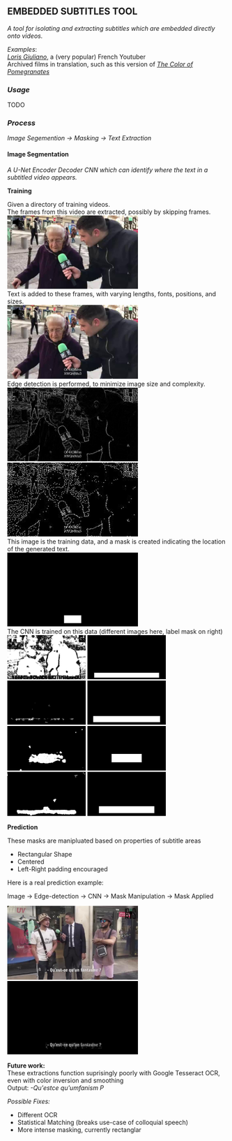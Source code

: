 ## EMBEDDED SUBTITLES TOOL
*A tool for isolating and extracting subtitles which are embedded directly onto videos.*

*Examples*: \
*[Loris Giuliano](https://www.youtube.com/@loris.giuliano)*, a (very popular) French Youtuber\
Archived films in translation, such as this version of *[The Color of Pomegranates](https://archive.org/details/ColorOfPomegranates-SayatNova1968)*
### *Usage*

TODO

### *Process*
*Image Segemention -> Masking -> Text Extraction*

#### Image Segmentation
*A U-Net Encoder Decoder CNN which can identify where the text in a subtitled video appears.*

**Training**

Given a directory of training videos.\
The frames from this video are extracted, possibly by skipping frames.\
<img src="example_imgs/clean_train.jpg" width="300">\
Text is added to these frames, with varying lengths, fonts, positions, and sizes.\
<img src="example_imgs/text_add.jpg" width="300">\
Edge detection is performed, to minimize image size and complexity.
\
<img src="example_imgs/edge_det.jpg" width="300"> <img src="example_imgs/compressed.jpg" width="300"> \
This image is the training data, and a mask is created indicating the location of the generated text.\
<img src="example_imgs/label_mask.jpg" width="300">\
The CNN is trained on this data (different images here, label mask on right)\
<img src="example_imgs/raw_mask0.jpg" width="180">
<img src="example_imgs/label0.jpg" width="180">
<img src="example_imgs/raw_mask10.jpg" width="180">
<img src="example_imgs/label10.jpg" width="180">\
<img src="example_imgs/raw_mask20.jpg" width="180">
<img src="example_imgs/label20.jpg" width="180">
<img src="example_imgs/raw_mask30.jpg" width="180">
<img src="example_imgs/label30.jpg" width="180">

**Prediction**

These masks are manipluated based on properties of subtitle areas
- Rectangular Shape
- Centered
- Left-Right padding encouraged

Here is a real prediction example:

Image -> Edge-detection -> CNN -> Mask Manipulation -> Mask Applied

<img src="example_imgs/clean_batch.jpg" width="300">
<img src="example_imgs/cropped.jpg" width="300">

**Future work:**\
These extractions function suprisingly poorly with Google Tesseract OCR, even with color inversion and smoothing\
Output: *-Qu'estce qu'umfanism P*

*Possible Fixes:*
- Different OCR
- Statistical Matching (breaks use-case of colloquial speech)
- More intense masking, currently rectanglar


